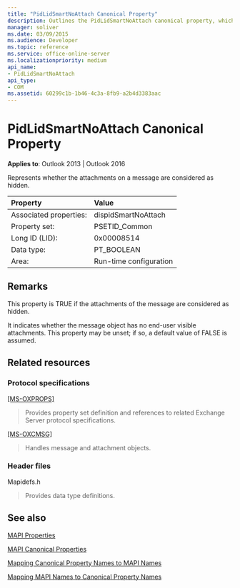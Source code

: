 ```yaml
---
title: "PidLidSmartNoAttach Canonical Property"
description: Outlines the PidLidSmartNoAttach canonical property, which represents whether the attachments on a message are considered as hidden.
manager: soliver
ms.date: 03/09/2015
ms.audience: Developer
ms.topic: reference
ms.service: office-online-server
ms.localizationpriority: medium
api_name:
- PidLidSmartNoAttach
api_type:
- COM
ms.assetid: 60299c1b-1b46-4c3a-8fb9-a2b4d3383aac
---
```


# PidLidSmartNoAttach Canonical Property

  
  
**Applies to**: Outlook 2013 | Outlook 2016 
  
Represents whether the attachments on a message are considered as hidden.
  
|Property |Value |
|:-----|:-----|
|Associated properties:  <br/> |dispidSmartNoAttach  <br/> |
|Property set:  <br/> |PSETID_Common  <br/> |
|Long ID (LID):  <br/> |0x00008514  <br/> |
|Data type:  <br/> |PT_BOOLEAN  <br/> |
|Area:  <br/> |Run-time configuration  <br/> |
   
## Remarks

This property is TRUE if the attachments of the message are considered as hidden.
  
It indicates whether the message object has no end-user visible attachments. This property may be unset; if so, a default value of FALSE is assumed.
  
## Related resources

### Protocol specifications

[[MS-OXPROPS]](https://msdn.microsoft.com/library/f6ab1613-aefe-447d-a49c-18217230b148%28Office.15%29.aspx)
  
> Provides property set definition and references to related Exchange Server protocol specifications.
    
[[MS-OXCMSG]](https://msdn.microsoft.com/library/7fd7ec40-deec-4c06-9493-1bc06b349682%28Office.15%29.aspx)
  
> Handles message and attachment objects.
    
### Header files

Mapidefs.h
  
> Provides data type definitions.
    
## See also



[MAPI Properties](mapi-properties.md)
  
[MAPI Canonical Properties](mapi-canonical-properties.md)
  
[Mapping Canonical Property Names to MAPI Names](mapping-canonical-property-names-to-mapi-names.md)
  
[Mapping MAPI Names to Canonical Property Names](mapping-mapi-names-to-canonical-property-names.md)

